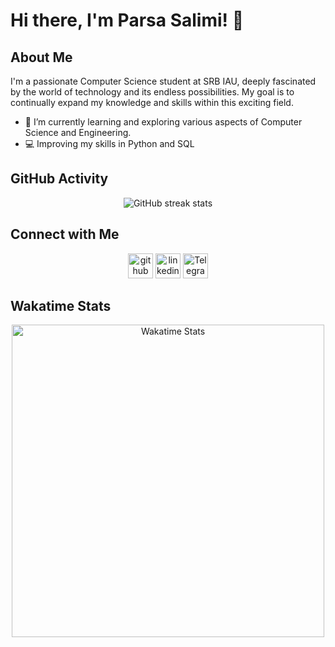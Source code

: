 # Hi there, I'm Parsa Salimi! 👋

## About Me
I'm a passionate Computer Science student at SRB IAU, deeply fascinated by the world of technology and its endless possibilities. My goal is to continually expand my knowledge and skills within this exciting field.

- 🌱 I’m currently learning and exploring various aspects of Computer Science and Engineering.
- 💻 Improving my skills in Python and SQL

## GitHub Activity
<div align="center">
    <img src="https://streak-stats.demolab.com/?user=Parsalimi" alt="GitHub streak stats">
</div>



## Connect with Me
<div align="center">
    <a href="https://github.com/Parsalimi"><img src="https://cdn.jsdelivr.net/npm/simple-icons@3.0.1/icons/github.svg" alt="github" height="40"></a>
    <a href="https://www.linkedin.com/in/https://www.linkedin.com/in/parsalimi/"><img src="https://cdn.jsdelivr.net/npm/simple-icons@3.0.1/icons/linkedin.svg" alt="linkedin" height="40"></a>
    <a href="https://t.me/itzCloner"><img src="https://cdn.jsdelivr.net/npm/simple-icons@3.0.1/icons/telegram.svg" alt="Telegram" height="40"></a>
</div>


## Wakatime Stats
<div align="center">
    <img src="https://wakatime.com/share/@6a69ffae-81b7-4666-9710-8414f9b90f80/b9735c9d-e290-426e-afe0-31c48e827c17.svg" alt="Wakatime Stats" width="500" height="500">
</div>
